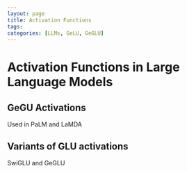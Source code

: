 ```yaml
---
layout: page
title: Activation Functions 
tags:  
categories: [LLMs, GeLU, GeGLU]
---
```


# Activation Functions in Large Language Models

## GeGU Activations
Used in PaLM and LaMDA

## Variants of GLU activations
SwiGLU and GeGLU